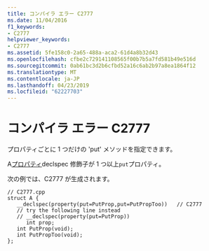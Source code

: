 ```yaml
---
title: コンパイラ エラー C2777
ms.date: 11/04/2016
f1_keywords:
- C2777
helpviewer_keywords:
- C2777
ms.assetid: 5fe158c0-2a65-488a-aca2-61d4a8b32d43
ms.openlocfilehash: cfbe2c729141108565f00b7b5a7fd581b49e516d
ms.sourcegitcommit: 0ab61bc3d2b6cfbd52a16c6ab2b97a8ea1864f12
ms.translationtype: MT
ms.contentlocale: ja-JP
ms.lasthandoff: 04/23/2019
ms.locfileid: "62227703"
---
```

# <a name="compiler-error-c2777"></a>コンパイラ エラー C2777

プロパティごとに 1 つだけの 'put' メソッドを指定できます。

A[プロパティ](../../cpp/property-cpp.md)declspec 修飾子が 1 つ以上`put`プロパティ。

次の例では、C2777 が生成されます。

```
// C2777.cpp
struct A {
   __declspec(property(put=PutProp,put=PutPropToo))   // C2777
   // try the following line instead
   // __declspec(property(put=PutProp))
      int prop;
   int PutProp(void);
   int PutPropToo(void);
};
```